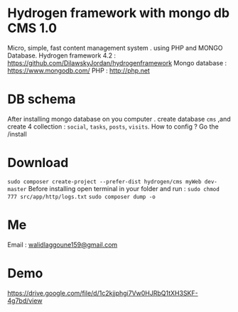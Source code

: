 # Hydrogen framework with mongo db CMS 1.0
Micro, simple, fast content management system . using PHP and MONGO Database.
Hydrogen framework 4.2 : https://github.com/DilawskyJordan/hydrogenframework
Mongo database : https://www.mongodb.com/
PHP : http://php.net
# DB schema 
After installing mongo database on you computer . create database `cms` ,and create 4 collection : `social`, `tasks`, `posts`, `visits`.
How to config ? Go the /install
# Download
`sudo composer create-project --prefer-dist hydrogen/cms myWeb dev-master`
Before installing open terminal in your folder and run :
`sudo chmod 777 src/app/http/logs.txt`
`sudo composer dump -o`
# Me
Email : walidlaggoune159@gmail.com

# Demo 
https://drive.google.com/file/d/1c2kjjphgi7Vw0HJRbQ1tXH3SKF-4g7bd/view
